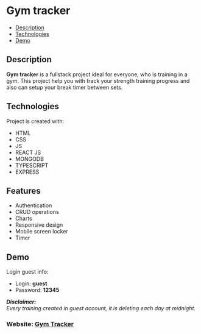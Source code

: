 # Gym tracker
* [Description](#description)
* [Technologies](#technologies)
* [Demo](#demo)

## Description
**Gym tracker** is a fullstack project ideal for everyone, who is training in a gym. This project help you with track your strength training progress and also can setup your break timer between sets.
	
## Technologies
Project is created with:
- HTML
- CSS
- JS
- REACT JS
- MONGODB
- TYPESCRIPT
- EXPRESS

## Features
- Authentication
- CRUD operations
- Charts
- Responsive design
- Mobile screen locker
- Timer

## Demo
Login guest info:<br>
- Login: **guest**
- Password: **12345**

***Disclaimer:<br>***
*Every training created in guest account, it is deleting each day at midnight.<br>*
### Website: [Gym Tracker](https://gym-tracker-exercise.herokuapp.com)
